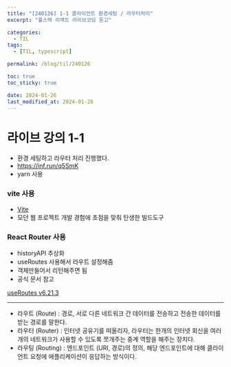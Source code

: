 ```yaml
---
title: "[240126] 1-1 클라이언트 환경세팅 / 라우터처리"
excerpt: "풀스택 리액트 라이브코딩 듣고"

categories:
  - TIL
tags:
  - [TIL, typescript]

permalink: /blog/til/240126

toc: true
toc_sticky: true

date: 2024-01-26
last_modified_at: 2024-01-26
---
```


# 라이브 강의 1-1

- 환경 세팅하고 라우터 처리 진행했다.
- https://inf.run/q5SmK
- yarn 사용

### vite 사용

- [Vite](https://ko.vitejs.dev/guide/)
- 모던 웹 프로젝트 개발 경험에 초점을 맞춰 탄생한 빌드도구

### React Router 사용

- historyAPI 추상화
- useRoutes 사용해서 라우트 설정해줌
- 객체만들어서 리턴해주면 됨
- 공식 문서 참고

[useRoutes v6.21.3](https://reactrouter.com/en/main/hooks/use-routes)

---

- 라우트 (Route) : 경로, 서로 다른 네트워크 간 데이터를 전송하고 전송한 데이터를 받는 경로를 말한다.
- 라우터 (Router) : 인터넷 공유기를 떠올리자, 라우터는 한개의 인터넷 회신을 여러개의 네트워크가 사용할 수 있도록 쪼개주는 중계 역할을 해주는 장치다.
- 라우팅 (Routing) : 엔드포인트 (URl, 경로)의 정의, 해당 엔드포인트에 대해 클라이언트 요청에 애플리케이션이 응답하는 방식이다.
